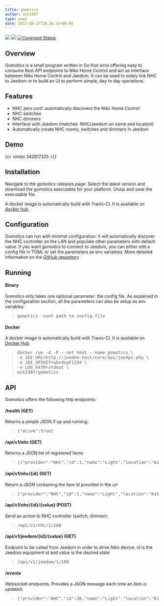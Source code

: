 ```yaml
---
title: gomotics
author: mch1307
type: page
date: 2017-08-27T20:36:33+00:00
---
```

[![][1]][2] [![][3]][4] [![Coverage Status][5]][6]

## Overview

Gomotics is a small program written in Go that aims offering easy to consume Rest API endpoints to Niko Home Control and act as interface between Niko Home Control and Jeedom. It can be used to solely link NHC to Jeedom or to build an UI to perform simple, day to day operations.

## Features

  * NHC zero conf: automatically discovers the Niko Home Control
  * NHC switches
  * NHC dimmers
  * Interface with Jeedom (matches  NHC/Jeedom on name and location)
  * Automatically create NHC rooms, switches and dimmers in Jeedom

## Demo

{{< vimeo 242817325 >}}

## Installation

Navigate to the gomotics releases page. Select the latest version and download the gomotics executable for your platform. Unzip and save the executable file.

A docker image is automatically build with Travis-CI. It is available on [docker hub][7].

## Configuration

Gomotics can run with minimal configuration. It will automatically discover the NHC controller on the LAN and populate other parameters with default value. If you want gomotics to connect to Jeedom, you can either edit a config file in TOML or set the parameters as env variables. More detailed information on the [GitHub repository][8]

## Running

#### Binary

Gomotics only takes one optional parameter: the config file. As explained in the configuration section, all the parameters can also be setup as env variables.

> <pre>gomotics -conf path_to_config.file</pre>

#### Docker

<p class="code-line">
  A docker image is automatically build with Travis-CI. It is available on <a href="https://hub.docker.com/r/mch1307/gomotics/">Docker Hub</a>
</p>

<blockquote class="code-line">
  <pre class="code-line">docker run -d -P --net host --name gomotics \
-e JEE_URL=http://jeedom-host/core/api/jeeApi.php \
-e JEE_APIKEY=abcdegf1234 \
-e LOG_PATH=stdout \
mch1307/gomotics</pre>
</blockquote>

## API

Gomotics offers the following http endpoints:

#### /health (GET)

Returns a simple JSON if up and running:

<div>
  <blockquote>
    <pre>{"alive":true}</pre>
  </blockquote>
</div>

#### /api/v1/nhc (GET)

Returns a JSON list of registered items

> <pre>[{"provider":"NHC","id":1,"name":"Light","location":"Kitchen","state":100",value2":0,"value3":0,"JeedomID":"","JeedomUpdState":"","JeedomSubType":""},{"provider":"NHC","id":2,"name":"Light","location":"Office","state":100,"value2":0,"value3":0,"JeedomID":"","JeedomUpdState":"","JeedomSubType":""}]</pre>

#### /api/v1/nhc/{id} (GET)

Return a JSON containing the item id provided in the url

> <pre>{"provider":"NHC","id":1,"name":"Light","location":"Kitchen","state":100,"value2":0,"value3":0,"JeedomID":"","JeedomUpdState":"","JeedomSubType":""}</pre>

#### /api/v1/nhc/{id}/{value} (POST)

Send an action to NHC controller (switch, dimmer):

> <pre>/api/v1/nhc/1/100</pre>

#### /api/v1/jeedom/{id}/{value} (GET)

Endpoint to be called from Jeedom in order to drive Niko device. id is the Jeedom equipment id and value is the desired state

> <pre>/api/v1/jeedom/1/100</pre>

#### /events

Websocket endpoints. Provides a JSON message each time an item is updated:

> <pre>{"provider":"NHC","id":30,"name":"Light","location":"Kitchen","state":0,"value2":0,"value3":0,"JeedomID":"","JeedomUpdState":"","JeedomSubType":""}</pre>

 [1]: https://img.shields.io/github/tag/mch1307/gomotics.svg
 [2]: https://github.com/mch1307/gomotics/releases
 [3]: https://travis-ci.org/mch1307/gomotics.svg?branch=master
 [4]: https://travis-ci.org/mch1307/gomotics
 [5]: https://coveralls.io/repos/github/mch1307/gomotics/badge.svg?branch=master
 [6]: https://coveralls.io/github/mch1307/gomotics?branch=master
 [7]: https://hub.docker.com/r/mch1307/gomotics/
 [8]: https://github.com/mch1307/gomotics